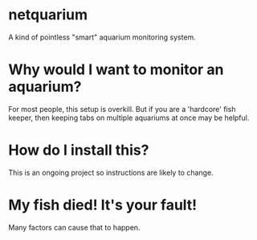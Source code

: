 # netquarium
A kind of pointless "smart" aquarium monitoring system.
# Why would I want to monitor an aquarium?
For most people, this setup is overkill. But if you are a 'hardcore' fish keeper, then keeping tabs on multiple aquariums at once may be helpful.
# How do I install this?
This is an ongoing project so instructions are likely to change. 
# My fish died! It's your fault!
Many factors can cause that to happen.
